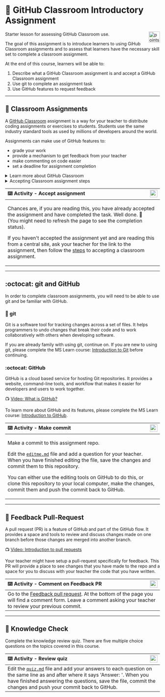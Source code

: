 # :wave: GitHub Classroom Introductory Assignment

<img alt="points bar" align="right" height="36" src="../../blob/status/.github/activity-icons/points-bar.svg" />

Starter lesson for assessing GitHub Classroom use.

The goal of this assignment is to introduce learners to using GiHub Classroom assignments and to assess that learners have the necessary skill set to complete a classroom assignment.

At the end of this course, learners will be able to:

1. Describe what a GitHub Classroom assignment is and accept a GitHub Classroom assignment
2. Use git to complete an assignment task
3. Use GitHub features to request feedback

---

## :page_facing_up: Classroom Assignments

A [GitHub Classroom](#learn-more-assignments) assignment is a way for your teacher to distribute coding assignments or exercises to students. Students use the same industry standard tools as used by millions of developers around the world.

Assignments can make use of GitHub features to:

- grade your work
- provide a mechanism to get feedback from your teacher
- make commenting on code easier
- set a deadline for assignment completion

<details>
  <summary id="learn-more-assignments">Learn more about GitHub Classroom</summary>

  GitHub Classroom is a tool that helps your teacher organize and manage GitHub repositories that are used for class exercises and assessments. GitHub Classroom automates [repository](#TODO-link-to-repo-description) creation and access control, making it easy to distribute starter code and collect assignments on GitHub.

  A GitHub Classroom assignment is a GitHub repository with access control setup so both you and your teacher can access it. When you accept an assignment, GitHub Classroom will automatically create a new repository for you. The assignment repository will belong to your course's organization account on GitHub, but you and your teacher will have access to it.

  Once an assignment has been accepted, students no longer interact with GitHub classroom. They just interact with GitHub.
</details>

<details>
  <summary id="assignment-steps">Accepting Classroom assignment steps</summary>

  [#TODO: steps, or add external link]

  1. click link
  1. sign in or up for GH
  1. if first time, select name from roster - this makes it easier for your teacher to identify you
  1. wait for assignment to copy to new repository
  1. refresh page
  1. follow link to new assignment repository

</details>

| <img alt="activity status" align="right" height="24" src="../../blob/status/.github/activity-icons/activity1.svg" /> :keyboard: Activity - Accept assignment |
|:---|
| <p>Chances are, if you are reading this, you have already accepted the assignment and have completed the task. Well done. :tada:<br />(You might need to refresh the page to see the completion status).</p><p>If you haven't accepted the assignment yet and are reading this from a central site, ask your teacher for the link to the assignment, then follow the [steps](#assignment-steps) to accepting a classroom assignment. |

---

## :octocat: git and GitHub

In order to complete classroom assignments, you will need to be able to use git and be familiar with GitHub.

### :large_orange_diamond: git

Git is a software tool for tracking changes across a set of files. It helps programmers to undo changes that break their code and to work collaboratively with others when developing software.

If you are already family with using git, continue on. If you are new to using git, please complete the MS Learn course: [Introduction to Git](https://docs.microsoft.com/en-us/learn/modules/intro-to-git/) before continuing.

### :octocat: GitHub

GitHub is a cloud based service for hosting Git repositories. It provides a website, command-line tools, and workflow that makes it easier for developers and users to work together.

:tv: [Video: What is GitHub?](https://www.youtube.com/watch?v=w3jLJU7DT5E)

To learn more about GitHub and its features, please complete the MS Learn course: [Introduction to GitHub](https://docs.microsoft.com/en-us/learn/modules/introduction-to-github/).

| <img alt="activity status" align="right" height="24" src="../../blob/status/.github/activity-icons/activity2.svg" /> :keyboard: Activity - Make commit |
|:---|
| <p>Make a commit to this assignment repo.</p><p>Edit the [`editme.md`](../../edit/main/editme.md) file and add a question for your teacher. When you have finished editing the file, save the changes and commit them to this repository.</p><p>You can either use the editing tools on GitHub to do this, or clone this repository to your local computer, make the changes, commit them and push the commit back to GitHub.</p> |

---

## :pencil: Feedback Pull-Request

A pull request (PR) is a feature of GitHub and part of the GitHub flow. It provides a space and tools to review and discuss changes made on one branch before those changes are merged into another branch.

:tv: [Video: Introduction to pull requests](https://youtu.be/kJr-PIfLDl4)

Your teacher might have setup a pull-request specifically for feedback. This PR will provide a place to see changes that you have made to the repo and a space for you to discuss with your teacher the code that you have written.

| <img alt="activity status" align="right" height="24" src="../../blob/status/.github/activity-icons/activity3.svg" /> :keyboard: Activity - Comment on Feedback PR |
|:---|
| Go to the [Feedback pull request](../../pull/1). At the bottom of the page you will find a comment form. Leave a comment asking your teacher to review your previous commit. |

---

## :dart: Knowledge Check

Complete the knowledge review quiz. There are five multiple choice questions on the topics covered in this course.

| <img alt="activity status" align="right" height="24" src="../../blob/status/.github/activity-icons/quiz.svg" /> :keyboard: Activity - Review quiz |
|:---|
| Edit the [`quiz.md`](../../edit/main/quiz.md) file and add your answers to each question on the same line as and after where it says 'Answer: '. When you have finished answering the questions, save the file, commit the changes and push your commit back to GitHub. |
